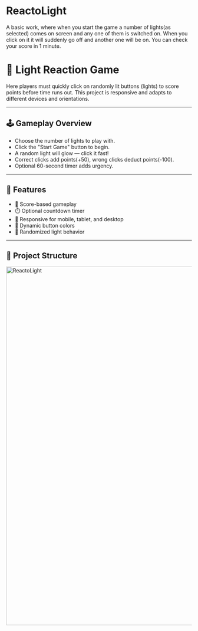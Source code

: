 # ReactoLight
A basic work, where when you start the game a number of lights(as selected) comes on screen and any one of them is switched on. When you click on it it will suddenly go off and another one will be on. You can check your score in 1 minute.

# 🔦 Light Reaction Game

Here players must quickly click on randomly lit buttons (lights) to score points before time runs out. This project is responsive and adapts to different devices and orientations.

---

## 🕹️ Gameplay Overview

- Choose the number of lights to play with.
- Click the "Start Game" button to begin.
- A random light will glow — click it fast!
- Correct clicks add points(+50), wrong clicks deduct points(-100).
- Optional 60-second timer adds urgency.

---

## 🚀 Features

- 🎯 Score-based gameplay
- ⏱️ Optional countdown timer
- 📱 Responsive for mobile, tablet, and desktop
- 🌈 Dynamic button colors
- 🔀 Randomized light behavior

---

## 📁 Project Structure
<img width="1920" height="973" alt="ReactoLight" src="https://github.com/user-attachments/assets/16038dce-87d2-4c88-af86-ef550c451c2b" />


